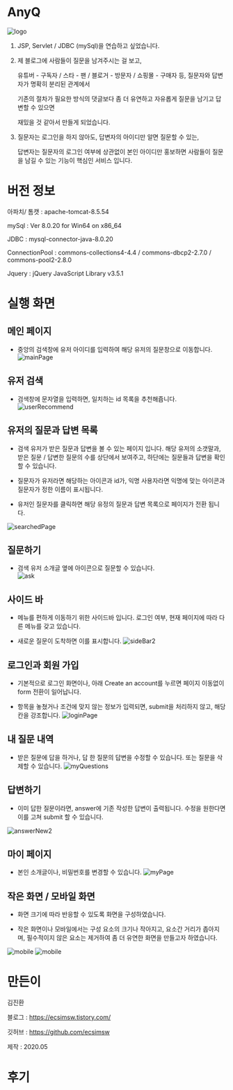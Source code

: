 # AnyQ

![logo](/screenshots/anyQ.png)

  1. JSP, Servlet / JDBC (mySql)을 연습하고 싶었습니다.    
  
  2. 제 블로그에 사람들이 질문을 남겨주시는 걸 보고,    
       
     유튜버 - 구독자 / 스타 - 팬 / 블로거 - 방문자 / 쇼핑몰 - 구매자 등, 질문자와 답변자가 명확히 분리된 관계에서    
      
     기존의 절차가 필요한 방식의 댓글보다 좀 더 유연하고 자유롭게 질문을 남기고 답변할 수 있으면     
     
     재밌을 것 같아서 만들게 되었습니다.     
     
  3. 질문자는 로그인을 하지 않아도, 답변자의 아이디만 알면 질문할 수 있는,    
  
     답변자는 질문자의 로그인 여부에 상관없이 본인 아이디만 홍보하면 사람들이 질문을 남길 수 있는 기능이 핵심인 서비스 입니다.  

        
# 버전 정보 

아파치/ 톰캣 : apache-tomcat-8.5.54

mySql : Ver 8.0.20 for Win64 on x86_64

JDBC : mysql-connector-java-8.0.20

ConnectionPool : commons-collections4-4.4 / commons-dbcp2-2.7.0 / commons-pool2-2.8.0
  
Jquery : jQuery JavaScript Library v3.5.1  
  
    
# 실행 화면  

## 메인 페이지     
  - 중앙의 검색창에 유저 아이디를 입력하여 해당 유저의 질문창으로 이동합니다.
![mainPage](https://user-images.githubusercontent.com/46060746/83357305-994bc600-a3a6-11ea-9fd0-6fddc5c1e298.PNG)

## 유저 검색  
  - 검색창에 문자열을 입력하면, 일치하는 id 목록을 추천해쥽니다. 
![userRecommend](/screenshots/recommend1.PNG)

## 유저의 질문과 답변 목록
  - 검색 유저가 받은 질문과 답변을 볼 수 있는 페이지 입니다. 해당 유저의 소갯말과, 받은 질문 / 답변한 질문의 수를 상단에서 보여주고, 하단에는 질문들과 답변을 확인할 수 있습니다.
  
  - 질문자가 유저라면 해당하는 아이콘과 id가, 익명 사용자라면 익명에 맞는 아이콘과 질문자가 정한 이름이 표시됩니다.
  
  - 유저인 질문자를 클릭하면 해당 유정의 질문과 답변 목록으로 페이지가 전환 됩니다.
    
![searchedPage](/screenshots/searchedPage.PNG)

## 질문하기   
  - 검색 유저 소개글 옆에 아이콘으로 질문할 수 있습니다.  
![ask](/screenshots/질문하기.PNG)

## 사이드 바   
  - 메뉴를 편하게 이동하기 위한 사이드바 입니다. 로그인 여부, 현재 페이지에 따라 다른 메뉴를 갖고 있습니다.
  
  - 새로운 질문이 도착하면 이를 표시합니다.
![sideBar2](/screenshots/sideBar.png)


## 로그인과 회원 가입      
  - 기본적으로 로그인 화면이나, 아래 Create an account를 누르면 페이지 이동없이 form 전환이 일어납니다.

  - 항목을 놓쳤거나 조건에 맞지 않는 정보가 입력되면, submit을 처리하지 않고, 해당 칸을 강조합니다. 
![loginPage](/screenshots/login,signIn.png)

## 내 질문 내역    

  - 받은 질문에 답을 하거나, 답 한 질문의 답변을 수정할 수 있습니다. 또는 질문을 삭제할 수 있습니다.
![myQuestions](/screenshots/myQuestions.PNG)

## 답변하기    

  - 이미 답한 질문이라면, answer에 기존 작성한 답변이 출력됩니다. 수정을 원한다면 이를 고쳐 submit 할 수 있습니다.

![answerNew2](/screenshots/answerNew2.PNG)

## 마이 페이지  

  - 본인 소개글이나, 비밀번호를 변경할 수 있습니다. 
![myPage](/screenshots/myPage.PNG)

## 작은 화면 / 모바일 화면    

  - 화면 크기에 따라 반응할 수 있도록 화면을 구성하였습니다.
  
  - 작은 화면이나 모바일에서는 구성 요소의 크기나 작아지고, 요소간 거리가 좁아지며, 필수적이지 않은 요소는 제거하여 좀 더 유연한 화면을 만들고자 하였습니다.  

![mobile](/screenshots/모바일.png)
![mobile](/screenshots/모바일1.png)


# 만든이

김진환
  
블로그 : https://ecsimsw.tistory.com/

깃허브 : https://github.com/ecsimsw

제작 : 2020.05 
  
      
# 후기
